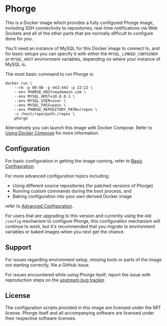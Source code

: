 # Phorge

This is a Docker image which provides a fully configured Phorge image, including SSH connectivity to repositories, real-time notifications via Web Sockets and all of the other parts that are normally difficult to configure done for you.

You'll need an instance of MySQL for this Docker image to connect to, and for basic setups you can specify it with either the `MYSQL_LINKED_CONTAINER` or `MYSQL_HOST` environment variables, depending on where your instance of MySQL is.

The most basic command to run Phorge is:

```
docker run \
    --rm -p 80:80 -p 443:443 -p 22:22 \
    --env PHORGE_HOST=mydomain.com \
    --env MYSQL_HOST=10.0.0.1 \
    --env MYSQL_USER=user \
    --env MYSQL_PASS=pass \
    --env PHORGE_REPOSITORY_PATH=/repos \
    -v /host/repo/path:/repos \
    phorge
```

Alternatively you can launch this image with Docker Compose. Refer to [Using Docker Compose](./DOCKER-COMPOSE.md) for more information.

## Configuration

For basic configuration in getting the image running, refer to [Basic Configuration](./BASIC-CONFIG.md).

For more advanced configuration topics including:

* Using different source repositories (for patched versions of Phorge)
* Running custom commands during the boot process, and
* Baking configuration into your own derived Docker image

refer to [Advanced Configuration](./ADVANCED-CONFIG.md).

For users that are upgrading to this version and currently using the old `/config` mechanism to configure Phorge, this configuration mechanism will continue to work, but it's recommended that you migrate to environment variables or baked images when you next get the chance.

## Support

For issues regarding environment setup, missing tools or parts of the image not starting correctly, file a GitHub issue.

For issues encountered while using Phorge itself, report the issue with reproduction steps on the [upstream bug tracker](https://we.phorge.it/book/contrib/article/bug_reports/).

## License

The configuration scripts provided in this image are licensed under the MIT license.  Phorge itself and all accompanying software are licensed under their respective software licenses.
